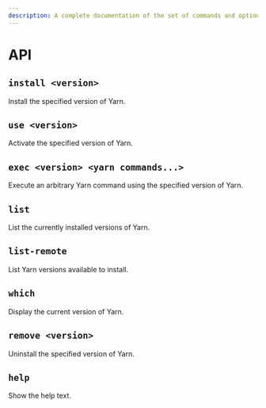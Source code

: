 ```yaml
---
description: A complete documentation of the set of commands and options that yvm provides.
---
```



# API

## `install <version>`

Install the specified version of Yarn.

## `use <version>`

Activate the specified version of Yarn.

## `exec <version> <yarn commands...>`

Execute an arbitrary Yarn command using the specified version of Yarn.

## `list`

List the currently installed versions of Yarn.

## `list-remote`

List Yarn versions available to install.

## `which`

Display the current version of Yarn.

## `remove <version>`

Uninstall the specified version of Yarn.

## `help`

Show the help text.

